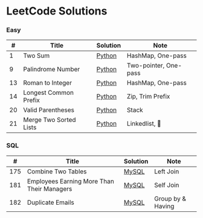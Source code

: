 # LeetCode Solutions

### Easy
| # | Title | Solution | Note |
|--|-------|----------|------|
| 1 | Two Sum | [Python](easy/001_two_sum.py) | HashMap, One-pass |
| 9 | Palindrome Number | [Python](easy/009_palindrome_number.md) | Two-pointer, One-pass |
| 13 | Roman to Integer | [Python](easy/013_roman_to_integer.md) | HashMap, One-pass |
| 14 | Longest Common Prefix | [Python](easy/014_longest_common_prefix.md) | Zip, Trim Prefix |
| 20 | Valid Parentheses | [Python](easy/020_valid_parentheses.md) | Stack |
| 21 | Merge Two Sorted Lists | [Python](easy/021_merge_two_sorted_lists.md) | Linkedlist, 🚩 |

### SQL

| # | Title | Solution | Note |
|--|-------|----------|------|
| 175 | Combine Two Tables | [MySQL](sql/175_combine_two_tables.md) | Left Join |
| 181 | Employees Earning More Than Their Managers | [MySQL](sql/181_employees_earning_more_than_their_managers.md) | Self Join |
| 182 | Duplicate Emails | [MySQL](sql/182_duplicate_emails.md) | Group by & Having |
